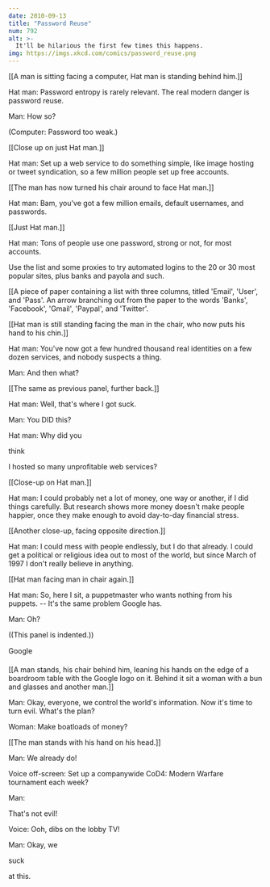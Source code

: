 ```yaml
---
date: 2010-09-13
title: "Password Reuse"
num: 792
alt: >-
  It'll be hilarious the first few times this happens.
img: https://imgs.xkcd.com/comics/password_reuse.png
---
```

[[A man is sitting facing a computer, Hat man is standing behind him.]]

Hat man: Password entropy is rarely relevant. The real modern danger is password reuse. 

Man: How so? 

(Computer: Password too weak.)

[[Close up on just Hat man.]]

Hat man: Set up a web service to do something simple, like image hosting or tweet syndication, so a few million people set up free accounts.

[[The man has now turned his chair around to face Hat man.]]

Hat man: Bam, you've got a few million emails, default usernames, and passwords.

[[Just Hat man.]]

Hat man: Tons of people use one password, strong or not, for most accounts.

Use the list and some proxies to try automated logins to the 20 or 30 most popular sites, plus banks and payola and such.

[[A piece of paper containing a list with three columns, titled 'Email', 'User', and 'Pass'. An arrow branching out from the paper to the words 'Banks', 'Facebook', 'Gmail', 'Paypal', and 'Twitter'.

[[Hat man is still standing facing the man in the chair, who now puts his hand to his chin.]]

Hat man: You've now got a few hundred thousand real identities on a few dozen services, and nobody suspects a thing.

Man: And then what?

[[The same as previous panel, further back.]]

Hat man: Well, that's where I got suck.

Man: You DID this?

Hat man: Why did you 

think

 I hosted so many unprofitable web services?

[[Close-up on Hat man.]]

Hat man: I could probably net a lot of money, one way or another, if I did things carefully. But research shows more money doesn't make people happier, once they make enough to avoid day-to-day financial stress.

[[Another close-up, facing opposite direction.]]

Hat man: I could mess with people endlessly, but I do that already. I could get a political or religious idea out to most of the world, but since March of 1997 I don't really believe in anything.

[[Hat man facing man in chair again.]]

Hat man: So, here I sit, a puppetmaster who wants nothing from his puppets. -- It's the same problem Google has.

Man: Oh?

((This panel is indented.))

Google

[[A man stands, his chair behind him, leaning his hands on the edge of a boardroom table with the Google logo on it. Behind it sit a woman with a bun and glasses and another man.]]

Man: Okay, everyone, we control the world's information. Now it's time to turn evil. What's the plan?

Woman: Make boatloads of money?

[[The man stands with his hand on his head.]]

Man: We already do!

Voice off-screen: Set up a companywide CoD4: Modern Warfare tournament each week?

Man: 

That's not evil!

Voice: Ooh, dibs on the lobby TV!

Man: Okay, we 

suck

 at this.


